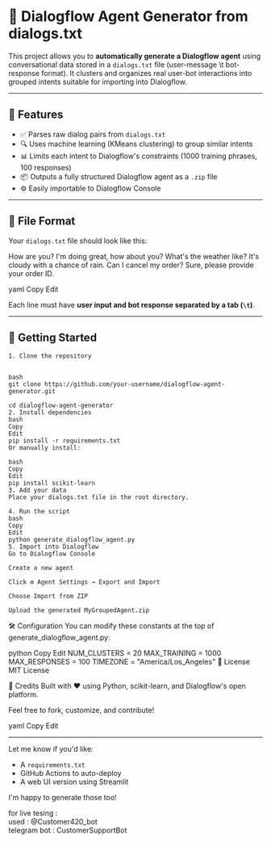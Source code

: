 # 🧠 Dialogflow Agent Generator from dialogs.txt

This project allows you to **automatically generate a Dialogflow agent** using conversational data stored in a `dialogs.txt` file (user-message \t bot-response format). It clusters and organizes real user-bot interactions into grouped intents suitable for importing into Dialogflow.

---

## 📌 Features

- ✅ Parses raw dialog pairs from `dialogs.txt`
- 🔍 Uses machine learning (KMeans clustering) to group similar intents
- 📊 Limits each intent to Dialogflow's constraints (1000 training phrases, 100 responses)
- 📦 Outputs a fully structured Dialogflow agent as a `.zip` file
- ⚙️ Easily importable to Dialogflow Console

---

## 📂 File Format

Your `dialogs.txt` file should look like this:

How are you? I'm doing great, how about you?
What's the weather like? It's cloudy with a chance of rain.
Can I cancel my order? Sure, please provide your order ID.

yaml
Copy
Edit

Each line must have **user input and bot response separated by a tab (`\t`)**.

---

## 🚀 Getting Started
```
1. Clone the repository


bash
git clone https://github.com/your-username/dialogflow-agent-generator.git

cd dialogflow-agent-generator
2. Install dependencies
bash
Copy
Edit
pip install -r requirements.txt
Or manually install:

bash
Copy
Edit
pip install scikit-learn
3. Add your data
Place your dialogs.txt file in the root directory.

4. Run the script
bash
Copy
Edit
python generate_dialogflow_agent.py
5. Import into Dialogflow
Go to Dialogflow Console

Create a new agent

Click ⚙️ Agent Settings → Export and Import

Choose Import from ZIP

Upload the generated MyGroupedAgent.zip
```
🛠 Configuration
You can modify these constants at the top of generate_dialogflow_agent.py:

python
Copy
Edit
NUM_CLUSTERS = 20
MAX_TRAINING = 1000
MAX_RESPONSES = 100
TIMEZONE = "America/Los_Angeles"
📄 License
MIT License

🤖 Credits
Built with ❤️ using Python, scikit-learn, and Dialogflow's open platform.

Feel free to fork, customize, and contribute!

yaml
Copy
Edit

---

Let me know if you'd like:
- A `requirements.txt`
- GitHub Actions to auto-deploy
- A web UI version using Streamlit

I'm happy to generate those too!




for live tesing :<br>
used : @Customer420_bot<br>
telegram bot : CustomerSupportBot<br>
